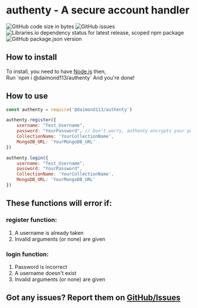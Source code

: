 # <b>authenty</b> - A secure account handler
![GitHub code size in bytes](https://img.shields.io/github/languages/code-size/daimond113/authenty)
![GitHub issues](https://img.shields.io/github/issues/daimond113/authenty)
![Libraries.io dependency status for latest release, scoped npm package](https://img.shields.io/librariesio/release/npm/@daimond113/authenty)
![GitHub package.json version](https://img.shields.io/github/package-json/v/daimond113/authenty)
<h2><b>How to install</b></h2>
To install, you need to have <a href="https://nodejs.org/en/">Node.js</a> then, <br/>
Run `npm i @daimond113/authenty`
And you're done!
<br/>
<h2><b>How to use</b></h2>

```javascript
const authenty = require('@daimond113/authenty')

authenty.register({
    username: "Test_Username",
    password: "YourPassword", // Don't worry, authenty encrypts your passwords using 'bcrypt'
    CollectionName: 'YourCollectionName',
    MongoDB_URL: 'YourMongoDB_URL'
})

authenty.login({
    username: "Test_Username",
    password: "YourPassword",
    CollectionName: 'YourCollectionName',
    MongoDB_URL: 'YourMongoDB_URL'
})
```
<h2><b>These functions will error if:</b></h2>
<h3>register function:</h3>
<ol>
<li>
A username is already taken
</li>
<li>
Invalid arguments (or none) are given
</li>
</ol>
<h3>login function:</h3>
<ol>
<li>
Password is incorrect
</li>
<li>
A username doesn't exist
</li>
<li>
Invalid arguments (or none) are given
</li>
</ol>

<h2><b>Got any issues? Report them on <a href="https://github.com/daimond113/authenty/issues">GitHub/Issues</a></b><h2>
